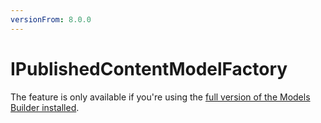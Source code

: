 ```yaml
---
versionFrom: 8.0.0
---
```


# IPublishedContentModelFactory

The feature is only available if you're using the [full version of the Models Builder installed](https://github.com/zpqrtbnk/Zbu.ModelsBuilder).
